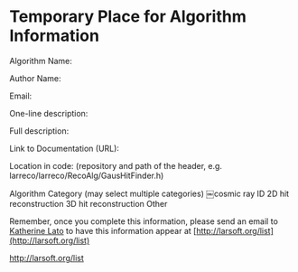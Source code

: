 Temporary Place for Algorithm Information
========================================================================================

Algorithm Name:

Author Name:

Email:

One-line description:

Full description:

Link to Documentation (URL):

Location in code:
(repository and path of the header, e.g. larreco/larreco/RecoAlg/GausHitFinder.h)

Algorithm Category (may select multiple categories)
￼cosmic ray ID
2D hit reconstruction
3D hit reconstruction
Other

Remember, once you complete this information, please send an email to [Katherine Lato](mailto:klato@fnal.gov) to have this information appear at [http://larsoft.org/list](http://larsoft.org/list)

http://larsoft.org/list
